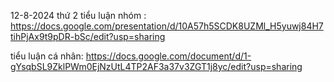 12-8-2024 thứ 2 
tiểu luận nhóm : https://docs.google.com/presentation/d/10A57h5SCDK8UZMl_H5yuwj84H7tihPjAx9t9pDR-bSc/edit?usp=sharing


tiểu luận cá nhân: https://docs.google.com/document/d/1-gYsqbSL9ZklPWm0EjNzUtL4TP2AF3a37v3ZGT1j8yc/edit?usp=sharing

